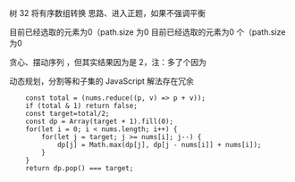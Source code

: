 树 32 将有序数组转换
思路、进入正题，如果不强调平衡

目前已经选取的元素为0（path.size 为0
目前已经选取的元素为0 个（path.size 为0

贪心、摆动序列
，但其实结果因为是 2，注：多了个因为

动态规划，分割等和子集的 JavaScript 解法存在冗余
```
    const total = (nums.reduce((p, v) => p + v));
    if (total & 1) return false;
    const target=total/2;
    const dp = Array(target + 1).fill(0);
    for(let i = 0; i < nums.length; i++) {
        for(let j = target; j >= nums[i]; j--) {
            dp[j] = Math.max(dp[j], dp[j - nums[i]] + nums[i]);
        }
    }
    return dp.pop() === target;
```
